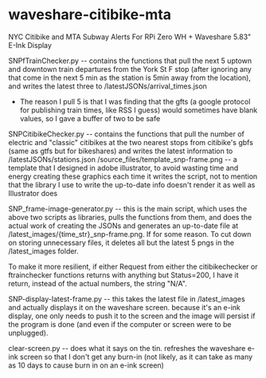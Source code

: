 # waveshare-citibike-mta
NYC Citibike and MTA Subway Alerts For RPi Zero WH + Waveshare 5.83" E-Ink Display

SNPfTrainChecker.py -- contains the functions that pull the next 5 uptown and downtown train departures from the York St F stop (after ignoring any that come in the next 5 min as the station is 5min away from the location), and writes the latest three to /latestJSONs/arrival_times.json
- The reason I pull 5 is that I was finding that the gfts (a google protocol for publishing train times, like RSS I guess) would sometimes have blank values, so I gave a buffer of two to be safe

SNPCitibikeChecker.py -- contains the functions that pull the number of electric and "classic" citibikes at the two nearest stops from citibike's gbfs (same as gtfs but for bikeshares) and writes the latest information to /latestJSONs/stations.json
/source_files/template_snp-frame.png -- a template that I designed in adobe illustrator, to avoid wasting time and energy creating these graphics each time it writes the script, not to mention that the library I use to write the up-to-date info doesn't render it as well as Illustrator does

SNP_frame-image-generator.py -- this is the main script, which uses the above two scripts as libraries, pulls the functions from them, and does the actual work of creating the JSONs and generates an up-to-date file at /latest_images/{time_str}_snp-frame.png. If for some reason.
To cut down on storing unnecessary files, it deletes all but the latest 5 pngs in the /latest_images folder.

To make it more resilient, if either Request from either the citibikechecker or ftrainchecker functions returns with anything but Status=200, I have it return, instead of the actual numbers, the string "N/A".

SNP-display-latest-frame.py -- this takes the latest file in /latest_images and actually displays it on the waveshare screen. because it's an e-ink display, one only needs to push it to the screen and the image will persist if the program is done (and even if the computer or screen were to be unplugged). 

clear-screen.py -- does what it says on the tin. refreshes the waveshare e-ink screen so that I don't get any burn-in (not likely, as it can take as many as 10 days to cause burn in on an e-ink screen)
